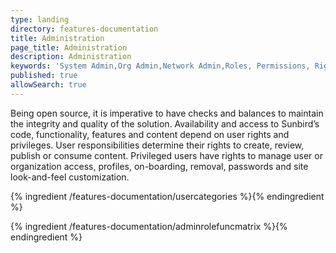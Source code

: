 ```yaml
---
type: landing
directory: features-documentation
title: Administration
page_title: Administration
description: Administration
keywords: 'System Admin,Org Admin,Network Admin,Roles, Permissions, Rights'
published: true
allowSearch: true
---
```


Being open source, it is imperative to have checks and balances to maintain the integrity and quality of the solution.  Availability and access to Sunbird’s code, functionality, features and content depend on user rights and privileges. User responsibilities determine their rights to create, review, publish or consume content. Privileged users have rights to manage user or organization access, profiles, on-boarding, removal, passwords and site look-and-feel customization.  

{% ingredient /features-documentation/usercategories %}{% endingredient %}

{% ingredient /features-documentation/adminrolefuncmatrix %}{% endingredient %}

